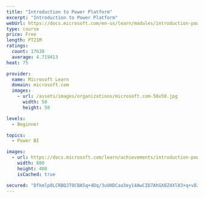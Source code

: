 ```yaml
---
title: "Introduction to Power Platform"
excerpt: "Introduction to Power Platform"
webUrl: https://docs.microsoft.com/en-us/learn/modules/introduction-power-platform/
type: course
price: Free
length: PT21M
ratings:
  count: 17638
  average: 4.719413
heat: 75

provider:
  name: Microsoft Learn
  domain: microsoft.com
  images:
    - url: /assets/images/organizations/microsoft.com-50x50.jpg
      width: 50
      height: 50

levels:
  - Beginner

topics:
  - Power BI

images:
  - url: https://docs.microsoft.com/learn/achievements/introduction-power-platform-social.png
    width: 800
    height: 400
    isCached: true

secured: "Dfkmlp0LCRBQJT0CBA5q+4Dq/3uUHDCaa3ey14AwCID7AhGX8Z4Xl83+q+vDJhonvDPSNQgVRc0Id3GHuXUBTOlTyXJf2PnK+ofMKWgo0N25G/1fA9rqjS3aP8vIFFtdExeF7FcNjWpIHgb2f0/oWNhFjezu4tQDLKzxX6oyQQPg2gUru8gSP7dC+rJodi0TrGohnNZera0u2xUjcrCYVsaq67BTnMMZCmA/5HSKyCpDoNT4KPwvcjH+rIm0LItL64fKVtO2m3WI9O2PWdBX588wYuL4wSYQFFMiLj1Hwyj86p442iFG/4YkbeAbf345JmF4MXwrSB6gUdjemJO4TVJJ2/FDGAmrNnkL6kaz/t57W98Kclux2V7+BElshWy9o6xV5wqRS9N+JZhkRJjVlkRj6iM7TZbNmdgVi5BLY9BzDN7oEGK8N/CPKXGTqDhf;38UPYmOsGgtAY+mw0wBlzQ=="
---
```


